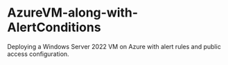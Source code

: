# AzureVM-along-with-AlertConditions
Deploying a Windows Server 2022 VM on Azure with alert rules and public access configuration.
